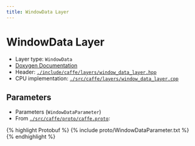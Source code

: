 ```yaml
---
title: WindowData Layer
---
```


# WindowData Layer

* Layer type: `WindowData`
* [Doxygen Documentation](http://caffe.berkeleyvision.org/doxygen/classcaffe_1_1WindowDataLayer.md)
* Header: [`./include/caffe/layers/window_data_layer.hpp`](https://github.com/BVLC/caffe/blob/master/include/caffe/layers/window_data_layer.hpp)
* CPU implementation: [`./src/caffe/layers/window_data_layer.cpp`](https://github.com/BVLC/caffe/blob/master/src/caffe/layers/window_data_layer.cpp)

## Parameters

* Parameters (`WindowDataParameter`)
* From [`./src/caffe/proto/caffe.proto`](https://github.com/BVLC/caffe/blob/master/src/caffe/proto/caffe.proto):

{% highlight Protobuf %}
{% include proto/WindowDataParameter.txt %}
{% endhighlight %}
